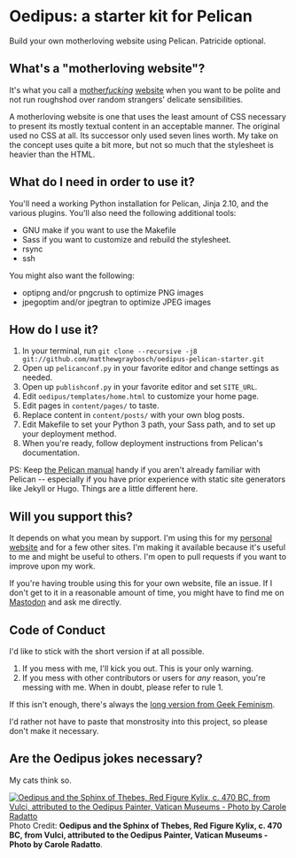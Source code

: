 # Oedipus: a starter kit for Pelican

Build your own motherloving website using Pelican. Patricide optional.

## What's a "motherloving website"?

It's what you call a [mother*fucking*](http://motherfuckingwebsite.com)
[website](http://bettermotherfuckingwebsite.com) when you want to be
polite and not run roughshod over random strangers' delicate
sensibilities.

A motherloving website is one that uses the least amount of CSS necessary
to present its mostly textual content in an acceptable manner. The
original used no CSS at all. Its successor only used seven lines worth. My
take on the concept uses quite a bit more, but not so much that the
stylesheet is heavier than the HTML.

## What do I need in order to use it?

You'll need a working Python installation for Pelican, Jinja 2.10, and the
various plugins. You'll also need the following additional tools:

* GNU make if you want to use the Makefile
* Sass if you want to customize and rebuild the stylesheet.
* rsync
* ssh

You might also want the following:

* optipng and/or pngcrush to optimize PNG images
* jpegoptim and/or jpegtran to optimize JPEG images

## How do I use it?

1. In your terminal, run ```git clone --recursive -j8 git://github.com/matthewgraybosch/oedipus-pelican-starter.git```
2. Open up ```pelicanconf.py``` in your favorite editor and change settings as needed.
3. Open up ```publishconf.py``` in your favorite editor and set ```SITE_URL```.
4. Edit ```oedipus/templates/home.html``` to customize your home page.
5. Edit pages in ```content/pages/``` to taste.
6. Replace content in ```content/posts/``` with your own blog posts.
7. Edit Makefile to set your Python 3 path, your Sass path, and to set up your deployment method.
8. When you're ready, follow deployment instructions from Pelican's documentation.

PS: Keep [the Pelican manual](http://docs.getpelican.com/en/stable/) handy if you aren't already familiar with Pelican -- especially if you have prior experience with static site generators like Jekyll or Hugo. Things are a little different here.

## Will you support this?

It depends on what you mean by support. I'm using this for my [personal
website](https://www.matthewgraybosch.com) and for a few other sites. I'm
making it available because it's useful to me and might be useful to
others. I'm open to pull requests if you want to improve upon my work.

If you're having trouble using this for your own website, file an issue. If I don't get to it in a reasonable amount of time, you might have to find me on [Mastodon](https://octodon.social/@starbreaker) and ask me directly.

## Code of Conduct

I'd like to stick with the short version if at all possible.

1. If you mess with me, I'll kick you out. This is your only warning.
2. If you mess with other contributors or users for *any* reason, you're
   messing with me. When in doubt, please refer to rule 1.

If this isn't enough, there's always the [long version from Geek
Feminism](https://geekfeminism.org/about/code-of-conduct/). 

I'd rather not have to paste that monstrosity into this project, so please
don't make it necessary.

## Are the Oedipus jokes necessary?

My cats think so.

[![Oedipus and the Sphinx of Thebes, Red Figure Kylix, c. 470 BC, from
Vulci, attributed to the Oedipus Painter, Vatican Museums - Photo by
Carole
Radatto](./content/images/carole-radatto-oedipus-and-sphinx.jpg)](https://www.flickr.com/photos/carolemage/9665213064)
Photo Credit: **Oedipus and the Sphinx of Thebes, Red Figure Kylix, c. 470
BC, from Vulci, attributed to the Oedipus Painter, Vatican Museums - Photo
by Carole Radatto**.
